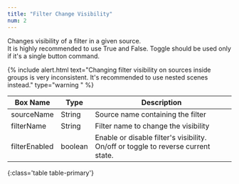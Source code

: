 ```yaml
---
title: "Filter Change Visibility"
num: 2
---
```

Changes visibility of a filter in a given source.\
It is highly recommended to use True and False. Toggle should be used only if it's a single button command.

{% include alert.html text="Changing filter visibility on sources inside groups is very inconsistent. It's recommended to use nested scenes instead." type="warning
" %} 

| Box Name | Type | Description | 
|-------|--------|--------
|sourceName	|String	| Source name containing the filter
|filterName	|String	| Filter name to change the visibility
|filterEnabled|boolean| Enable or disable filter's visibility. On/off or toggle to reverse current state.
{:class='table table-primary'}









